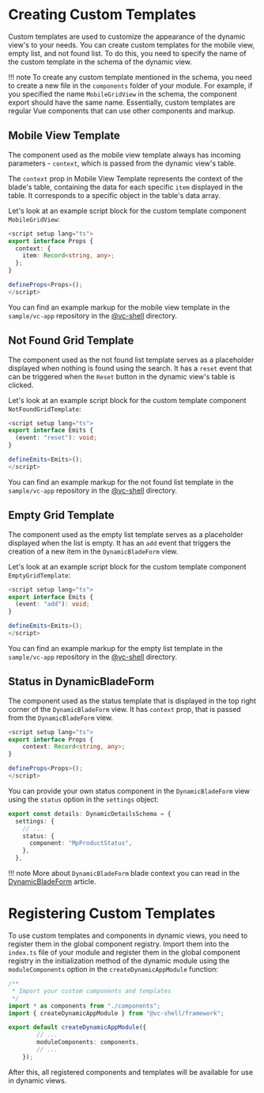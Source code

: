 # Creating Custom Templates
Custom templates are used to customize the appearance of the dynamic view's to your needs. You can create custom templates for the mobile view, empty list, and not found list. To do this, you need to specify the name of the custom template in the schema of the dynamic view.

!!! note
    To create any custom template mentioned in the schema, you need to create a new file in the `components` folder of your module. For example, if you specified the name `MobileGridView` in the schema, the component export should have the same name. Essentially, custom templates are regular Vue components that can use other components and markup.

## Mobile View Template

The component used as the mobile view template always has incoming parameters - `context`, which is passed from the dynamic view's table.

The `context` prop in Mobile View Template represents the context of the blade's table, containing the data for each specific `item` displayed in the table. It corresponds to a specific object in the table's data array.

Let's look at an example script block for the custom template component `MobileGridView`:

```typescript
<script setup lang="ts">
export interface Props {
  context: {
    item: Record<string, any>;
  };
}

defineProps<Props>();
</script>
```

You can find an example markup for the mobile view template in the `sample/vc-app` repository in the [@vc-shell](https://github.com/VirtoCommerce/vc-shell/blob/main/sample/vc-app/src/modules/offers/components/OffersMobileGridView.vue) directory.

## Not Found Grid Template

The component used as the not found list template serves as a placeholder displayed when nothing is found using the search. It has a `reset` event that can be triggered when the `Reset` button in the dynamic view's table is clicked.

Let's look at an example script block for the custom template component `NotFoundGridTemplate`:

```typescript
<script setup lang="ts">
export interface Emits {
  (event: "reset"): void;
}

defineEmits<Emits>();
</script>
```

You can find an example markup for the not found list template in the `sample/vc-app` repository in the [@vc-shell](https://github.com/VirtoCommerce/vc-shell/blob/main/sample/vc-app/src/modules/offers/components/OffersNotFoundGridTemplate.vue) directory.

## Empty Grid Template

The component used as the empty list template serves as a placeholder displayed when the list is empty. It has an `add` event that triggers the creation of a new item in the `DynamicBladeForm` view.

Let's look at an example script block for the custom template component `EmptyGridTemplate`:

```typescript
<script setup lang="ts">
export interface Emits {
  (event: "add"): void;
}

defineEmits<Emits>();
</script>
```

You can find an example markup for the empty list template in the `sample/vc-app` repository in the [@vc-shell](https://github.com/VirtoCommerce/vc-shell/blob/main/sample/vc-app/src/modules/offers/components/OffersEmptyGridTemplate.vue) directory.

## Status in DynamicBladeForm

The component used as the status template that is displayed in the top right corner of the `DynamicBladeForm` view. It has `context` prop, that is passed from the `DynamicBladeForm` view.

```typescript
<script setup lang="ts">
export interface Props {
    context: Record<string, any>;
}

defineProps<Props>();
</script>
```

You can provide your own status component in the `DynamicBladeForm` view using the `status` option in the `settings` object:

```typescript
export const details: DynamicDetailsSchema = {
  settings: {
    // ...
    status: {
      component: "MpProductStatus",
    },
  },
```

!!! note
    More about `DynamicBladeForm` blade context you can read in the [DynamicBladeForm](./views/DynamicBladeForm.md#dynamicbladeform-blade-context) article.

# Registering Custom Templates

To use custom templates and components in dynamic views, you need to register them in the global component registry. Import them into the `index.ts` file of your module and register them in the global component registry in the initialization method of the dynamic module using the `moduleComponents` option in the `createDynamicAppModule` function:

```typescript
/**
 * Import your custom components and templates
 */
import * as components from "./components";
import { createDynamicAppModule } from "@vc-shell/framework";

export default createDynamicAppModule({
        // ...
        moduleComponents: components,
        // ...
    });
```

After this, all registered components and templates will be available for use in dynamic views.
